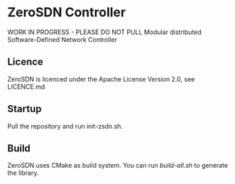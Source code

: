 # ZeroSDN Controller

WORK IN PROGRESS - PLEASE DO NOT PULL
Modular distributed Software-Defined Network Controller

## Licence

ZeroSDN is licenced under the Apache License Version 2.0, see LICENCE.md

## Startup

Pull the repository and run init-zsdn.sh.

## Build

ZeroSDN uses CMake as build system. You can run *build-all.sh* to generate the library.
